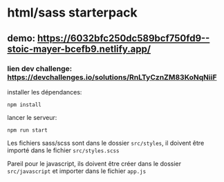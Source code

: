 # html/sass starterpack

## demo: https://6032bfc250dc589bcf750fd9--stoic-mayer-bcefb9.netlify.app/

### lien dev challenge: https://devchallenges.io/solutions/RnLTyCznZM83KoNqNiiF

installer les dépendances: 
```
npm install
```
lancer le serveur:
```
npm run start
```

Les fichiers sass/scss sont dans le dossier `src/styles`, il doivent être importé dans le fichier `src/styles.scss`

Pareil pour le javascript, ils doivent être créer dans le dossier `src/javascript` et importer dans le fichier `app.js`

